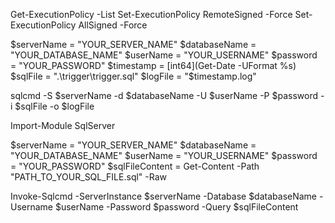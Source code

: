 Get-ExecutionPolicy -List
Set-ExecutionPolicy RemoteSigned -Force
Set-ExecutionPolicy AllSigned -Force

$serverName = "YOUR_SERVER_NAME"
$databaseName = "YOUR_DATABASE_NAME"
$userName = "YOUR_USERNAME"
$password = "YOUR_PASSWORD"
$timestamp = [int64](Get-Date -UFormat %s)
$sqlFile = ".\trigger\trigger.sql"
$logFile = "$timestamp.log"

sqlcmd -S $serverName -d $databaseName -U $userName -P $password -i $sqlFile -o $logFile


Import-Module SqlServer

$serverName = "YOUR_SERVER_NAME"
$databaseName = "YOUR_DATABASE_NAME"
$userName = "YOUR_USERNAME"
$password = "YOUR_PASSWORD"
$sqlFileContent = Get-Content -Path "PATH_TO_YOUR_SQL_FILE.sql" -Raw

Invoke-Sqlcmd -ServerInstance $serverName -Database $databaseName -Username $userName -Password $password -Query $sqlFileContent
